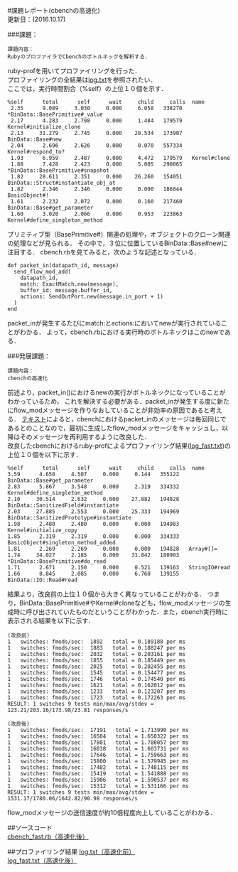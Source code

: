 #課題レポート(cbenchの高速化)  
更新日：(2016.10.17)  

###課題：  
```
課題内容：
RubyのプロファイラでCbenchのボトルネックを解析する．    
```

ruby-profを用いてプロファイリングを行った．  
プロファイリングの全結果は[log.txt](https://github.com/handai-trema/cbench-r-narimoto/blob/master/log.txt)を参照されたい．  
ここでは，実行時間割合（%self）の上位１０個を示す．
```
%self      total      self      wait     child     calls  name
 2.35      9.089     3.030     0.000     6.058   338270  *BinData::BasePrimitive#_value
 2.17      4.283     2.798     0.000     1.484   179579   Kernel#initialize_clone
 2.13     31.279     2.745     0.000    28.534   173907   BinData::Base#new
 2.04      2.696     2.626     0.000     0.070   557334   Kernel#respond_to?
 1.93      6.959     2.487     0.000     4.472   179579   Kernel#clone
 1.88      7.428     2.423     0.000     5.005   290065  *BinData::BasePrimitive#snapshot
 1.82     28.611     2.351     0.000    26.260   154051   BinData::Struct#instantiate_obj_at
 1.82      2.346     2.346     0.000     0.000   186044   BasicObject#!
 1.61      2.232     2.072     0.000     0.160   217460   BinData::Base#get_parameter
 1.60      3.020     2.066     0.000     0.953   223863   Kernel#define_singleton_method
```
プリミティブ型（BasePrimitive#）関連の処理や，オブジェクトのクローン関連の処理などが見られる．
その中で，３位に位置しているBinData::Base#newに注目する．
cbench.rbを見てみると，次のような記述となっている．
```
def packet_in(datapath_id, message)
  send_flow_mod_add(
    datapath_id,
    match: ExactMatch.new(message),
    buffer_id: message.buffer_id,
    actions: SendOutPort.new(message.in_port + 1)
  )
end
```
packet_inが発生するたびにmatch:とactions:においてnewが実行されていることがわかる．
よって，cbench.rbにおける実行時のボトルネックはこのnewである．  

###発展課題：  
```
課題内容：
cbenchの高速化
```
前述より，packet_in\(\)におけるnewの実行がボトルネックになっていることがわかっているため，
これを解決する必要がある．packet_inが発生する度に新たにflow_modメッセージを作りなおしていることが非効率の原因であると考える．
[テキスト](http://yasuhito.github.io/trema-book/#cbench)によると，cbenchにおけるpacket_inのメッセージは毎回同じであるとのことなので，最初に生成したflow_modメッセージをキャッシュし，以降はそのメッセージを再利用するように改良した．  
改良したcbenchにおけるruby-profによるプロファイリング結果\([log_fast.txt](https://github.com/handai-trema/cbench-r-narimoto/blob/master/log_fast.txt)\)の上位１０個を以下に示す．
```
%self      total      self      wait     child     calls  name
3.59      4.650     4.507     0.000     0.144   355122   BinData::Base#get_parameter
2.83      5.867     3.548     0.000     2.319   334332   Kernel#define_singleton_method
2.10     30.514     2.632     0.000    27.882   194828   BinData::SanitizedField#instantiate
2.03     27.885     2.553     0.000    25.333   194969   BinData::SanitizedPrototype#instantiate
1.98      2.480     2.480     0.000     0.000   194983   Kernel#initialize_copy
1.85      2.319     2.319     0.000     0.000   334333   BasicObject#singleton_method_added
1.81      2.269     2.269     0.000     0.000   194828   Array#[]=
1.74     34.027     2.185     0.000    31.842   180903  *BinData::BasePrimitive#do_read
1.71      2.671     2.150     0.000     0.521   139163   StringIO#read
1.66      8.845     2.085     0.000     6.760   139155   BinData::IO::Read#read
```
結果より，改良前の上位１０個から大きく異なっていることがわかる．
つまり，BinData::BasePrimitive#やKernel#cloneなども，flow_modメッセージの生成時に呼び出されていたものだということがわかった．また，cbench実行時に表示される結果を以下に示す．
```
(改良前)
1   switches: fmods/sec:  1892   total = 0.189188 per ms
1   switches: fmods/sec:  1883   total = 0.188247 per ms
1   switches: fmods/sec:  2032   total = 0.203161 per ms
1   switches: fmods/sec:  1855   total = 0.185449 per ms
1   switches: fmods/sec:  2025   total = 0.202455 per ms
1   switches: fmods/sec:  1545   total = 0.154477 per ms
1   switches: fmods/sec:  1746   total = 0.174540 per ms
1   switches: fmods/sec:  1621   total = 0.162012 per ms
1   switches: fmods/sec:  1233   total = 0.123207 per ms
1   switches: fmods/sec:  1723   total = 0.172263 per ms
RESULT: 1 switches 9 tests min/max/avg/stdev = 123.21/203.16/173.98/23.81 responses/s

(改良後)
1   switches: fmods/sec:  17191   total = 1.713990 per ms
1   switches: fmods/sec:  16504   total = 1.650322 per ms
1   switches: fmods/sec:  17801   total = 1.780057 per ms
1   switches: fmods/sec:  16038   total = 1.603731 per ms
1   switches: fmods/sec:  17646   total = 1.759663 per ms
1   switches: fmods/sec:  15800   total = 1.579945 per ms
1   switches: fmods/sec:  17482   total = 1.748115 per ms
1   switches: fmods/sec:  15419   total = 1.541888 per ms
1   switches: fmods/sec:  15906   total = 1.590537 per ms
1   switches: fmods/sec:  15312   total = 1.531166 per ms
RESULT: 1 switches 9 tests min/max/avg/stdev = 1531.17/1780.06/1642.82/90.98 responses/s
```
flow_modメッセージの送信速度が約10倍程度向上していることがわかる．

##ソースコード  
[cbench_fast.rb（高速化後）](https://github.com/handai-trema/hello-trema-r-narimoto/blob/master/lib/cbench_fast.rb)

##プロファイリング結果
[log.txt（高速化前）](https://github.com/handai-trema/cbench-r-narimoto/blob/master/log.txt)  
[log_fast.txt（高速化後）](https://github.com/handai-trema/cbench-r-narimoto/blob/master/log_fast.txt)
